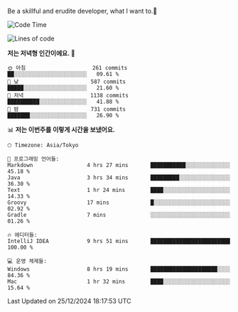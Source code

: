 Be a skillful and erudite developer, what I want to.👶

<!--START_SECTION:waka-->
![Code Time](http://img.shields.io/badge/Code%20Time-1%2C484%20hrs%2029%20mins-blue)

![Lines of code](https://img.shields.io/badge/%EC%A0%80%EB%8A%94%20%EC%97%AC%ED%83%9C%EA%B9%8C%EC%A7%80%20-918.3%20thousand%20%EC%A4%84%EC%9D%98%20%EC%BD%94%EB%93%9C%EB%A5%BC%20%EC%9E%91%EC%84%B1%ED%96%88%EC%96%B4%EC%9A%94.-blue)

**저는 저녁형 인간이에요. 🦉** 

```text
🌞 아침                     261 commits         ██░░░░░░░░░░░░░░░░░░░░░░░   09.61 % 
🌆 낮　                     587 commits         █████░░░░░░░░░░░░░░░░░░░░   21.60 % 
🌃 저녁                     1138 commits        ██████████░░░░░░░░░░░░░░░   41.88 % 
🌙 밤　                     731 commits         ███████░░░░░░░░░░░░░░░░░░   26.90 % 
```


📊 **저는 이번주를 이렇게 시간을 보냈어요.** 

```text
🕑︎ Timezone: Asia/Tokyo

💬 프로그래밍 언어들: 
Markdown                 4 hrs 27 mins       ███████████░░░░░░░░░░░░░░   45.18 % 
Java                     3 hrs 34 mins       █████████░░░░░░░░░░░░░░░░   36.30 % 
Text                     1 hr 24 mins        ████░░░░░░░░░░░░░░░░░░░░░   14.33 % 
Groovy                   17 mins             █░░░░░░░░░░░░░░░░░░░░░░░░   02.92 % 
Gradle                   7 mins              ░░░░░░░░░░░░░░░░░░░░░░░░░   01.26 % 

🔥 에디터들: 
IntelliJ IDEA            9 hrs 51 mins       █████████████████████████   100.00 % 

💻 운영 체제들: 
Windows                  8 hrs 19 mins       █████████████████████░░░░   84.36 % 
Mac                      1 hr 32 mins        ████░░░░░░░░░░░░░░░░░░░░░   15.64 % 
```


 Last Updated on 25/12/2024 18:17:53 UTC
<!--END_SECTION:waka-->
